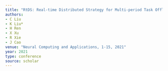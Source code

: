 ```yaml
---
title: "RtDS: Real-time Distributed Strategy for Multi-period Task Offloading in Vehicular Edge Computing Environment"
authors:
- C Liu
- K Liu*
- H Ren
- X Xu
- R Xie
- J Cao
venue: "Neural Computing and Applications, 1-15, 2021"
year: 2021
type: conference
source: scholar
---
```

